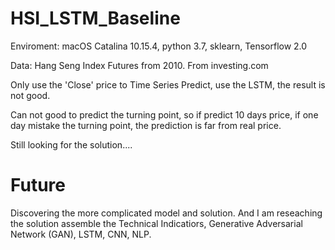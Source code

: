# HSI_LSTM_Baseline

Enviroment: macOS Catalina 10.15.4, python 3.7, sklearn, Tensorflow 2.0

Data: Hang Seng Index Futures from 2010.  From investing.com

Only use the 'Close' price to Time Series Predict, use the LSTM, the result is not good.

Can not good to predict the turning point, so if predict 10 days price, if one day mistake the turning point, the prediction is far from real price.

Still looking for the solution....

# Future 

Discovering the more complicated model and solution. And I am reseaching the solution assemble the Technical Indicatiors, Generative Adversarial Network (GAN), LSTM, CNN, NLP.

